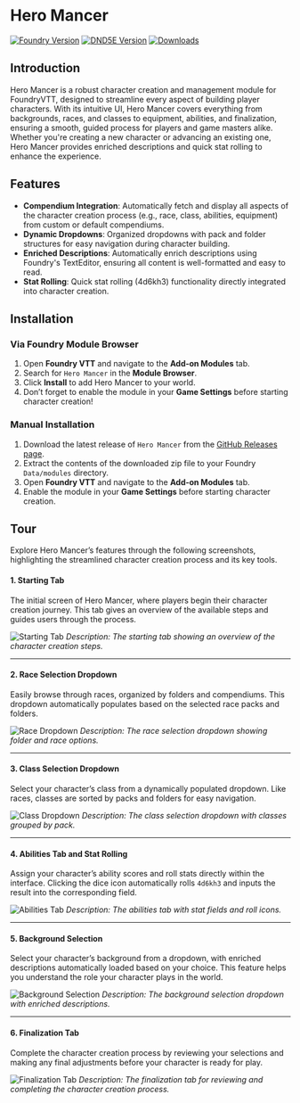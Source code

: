 # Hero Mancer

[![Foundry Version](https://img.shields.io/badge/Foundry-v12-informational)](https://foundryvtt.com/releases/12.331)
[![DND5E Version](https://img.shields.io/badge/D&D5E-3.3.1-orange)](https://github.com/foundryvtt/dnd5e/releases/tag/release-3.3.1)
[![Downloads](https://img.shields.io/github/downloads/Sayshal/hero-mancer/total)](https://github.com/Sayshal/hero-mancer)

## Introduction

Hero Mancer is a robust character creation and management module for FoundryVTT, designed to streamline every aspect of
building player characters. With its intuitive UI, Hero Mancer covers everything from backgrounds, races, and classes to
equipment, abilities, and finalization, ensuring a smooth, guided process for players and game masters alike. Whether
you're creating a new character or advancing an existing one, Hero Mancer provides enriched descriptions and quick stat
rolling to enhance the experience.

## Features

- **Compendium Integration**: Automatically fetch and display all aspects of the character creation process (e.g., race,
  class, abilities, equipment) from custom or default compendiums.
- **Dynamic Dropdowns**: Organized dropdowns with pack and folder structures for easy navigation during character
  building.
- **Enriched Descriptions**: Automatically enrich descriptions using Foundry's TextEditor, ensuring all content is
  well-formatted and easy to read.
- **Stat Rolling**: Quick stat rolling (4d6kh3) functionality directly integrated into character creation.

## Installation

### Via Foundry Module Browser

1. Open **Foundry VTT** and navigate to the **Add-on Modules** tab.
2. Search for `Hero Mancer` in the **Module Browser**.
3. Click **Install** to add Hero Mancer to your world.
4. Don’t forget to enable the module in your **Game Settings** before starting character creation!

### Manual Installation

1. Download the latest release of `Hero Mancer` from the
   [GitHub Releases page](https://github.com/Sayshal/hero-mancer/releases).
2. Extract the contents of the downloaded zip file to your Foundry `Data/modules` directory.
3. Open **Foundry VTT** and navigate to the **Add-on Modules** tab.
4. Enable the module in your **Game Settings** before starting character creation.

## Tour

Explore Hero Mancer’s features through the following screenshots, highlighting the streamlined character creation
process and its key tools.

#### 1. Starting Tab

The initial screen of Hero Mancer, where players begin their character creation journey. This tab gives an overview of
the available steps and guides users through the process.

![Starting Tab](path/to/your/screenshot-start.png) _Description: The starting tab showing an overview of the character
creation steps._

---

#### 2. Race Selection Dropdown

Easily browse through races, organized by folders and compendiums. This dropdown automatically populates based on the
selected race packs and folders.

![Race Dropdown](path/to/your/screenshot-race-dropdown.png) _Description: The race selection dropdown showing folder and
race options._

---

#### 3. Class Selection Dropdown

Select your character’s class from a dynamically populated dropdown. Like races, classes are sorted by packs and folders
for easy navigation.

![Class Dropdown](path/to/your/screenshot-class-dropdown.png) _Description: The class selection dropdown with classes
grouped by pack._

---

#### 4. Abilities Tab and Stat Rolling

Assign your character’s ability scores and roll stats directly within the interface. Clicking the dice icon
automatically rolls `4d6kh3` and inputs the result into the corresponding field.

![Abilities Tab](path/to/your/screenshot-abilities.png) _Description: The abilities tab with stat fields and roll
icons._

---

#### 5. Background Selection

Select your character’s background from a dropdown, with enriched descriptions automatically loaded based on your
choice. This feature helps you understand the role your character plays in the world.

![Background Selection](path/to/your/screenshot-background.png) _Description: The background selection dropdown with
enriched descriptions._

---

#### 6. Finalization Tab

Complete the character creation process by reviewing your selections and making any final adjustments before your
character is ready for play.

![Finalization Tab](path/to/your/screenshot-finalize.png) _Description: The finalization tab for reviewing and
completing the character creation process._
